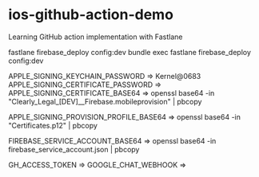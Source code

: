 # ios-github-action-demo
Learning GitHub action implementation with Fastlane


fastlane firebase_deploy config:dev
bundle exec fastlane firebase_deploy config:dev




APPLE_SIGNING_KEYCHAIN_PASSWORD => Kernel@0683
APPLE_SIGNING_CERTIFICATE_PASSWORD =>
APPLE_SIGNING_CERTIFICATE_BASE64 =>
openssl base64 -in "Clearly_Legal_[DEV]__Firebase.mobileprovision" | pbcopy

APPLE_SIGNING_PROVISION_PROFILE_BASE64 =>
openssl base64 -in "Certificates.p12" | pbcopy


FIREBASE_SERVICE_ACCOUNT_BASE64 =>
openssl base64 -in firebase_service_account.json | pbcopy

GH_ACCESS_TOKEN =>
GOOGLE_CHAT_WEBHOOK => 